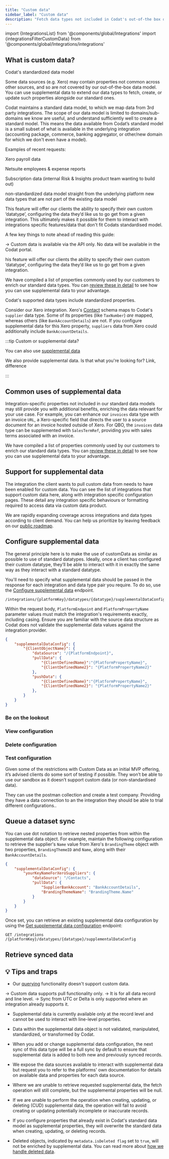 ```yaml
---
title: "Custom data"
sidebar_label: "Custom data"
description: "Fetch data types not included in Codat's out-of-the box data models from existing integrations"
---
```


import {IntegrationsList} from '@components/global/Integrations'
import {integrationsFilterCustomData} from '@components/global/Integrations/integrations'

## What is custom data?

Codat's standardized data model 




Some data sources (e.g. Xero) may contain properties not common across other sources, and so are not covered by our out-of-the-box data model. You can use supplemental data to extend our data types to fetch, create, or update such properties alongside our standard ones. 

Codat maintains a standard data model, to which we map data from 3rd party integrations. The scope of our data model is limited to domains/sub-domains we know are useful, and understand sufficiently well to create a standard model. This means the data available from Codat’s standard model is a small subset of what is available in the underlying integration (accounting package, commerce, banking aggregator, or other/new domain for which we don't even have a model).

Examples of recent requests:

Xero payroll data

Netsuite employees & expense reports

Subscription data (internal Risk & Insights product team wanting to build out)  

non-standardized data model straight from the underlying platform
new data types that are not part of the existing data model

This feature will offer our clients the ability to specify their own custom ‘datatype’, configuring the data they’d like us to go get from a given integration. This ultimately makes it possible for them to interact with integrations specific features/data that don't fit Codats standardised model. 

A few key things to note ahead of reading this guide:

→ Custom data is available via the API only. No data will be available in the Codat portal. 

his feature will offer our clients the ability to specify their own custom ‘datatype’, configuring the data they’d like us to go get from a given integration.

We have compiled a list of properties commonly used by our customers to enrich our standard data types. You can [review these in detail](/using-the-api/supplemental-data/usecases) to see how you can use supplemental data to your advantage.


Codat's supported data types include standardized properties. 


Consider our Xero integration. Xero's [Contact](https://developer.xero.com/documentation/api/accounting/contacts) schema maps to Codat's `supplier` data type. Some of its properties (like `TaxNumber`) *are* mapped, whereas others (like `BankAccountDetails`) are not. If you configure supplemental data for this Xero property, `suppliers` data from Xero could additionally include `BankAccountDetails`.

:::tip Custom or supplemental data?

You can also use [supplemental data](/using-the-api/supplemental-data/overview) 

We also provide supplemental data. Is that what you're looking for? Link, difference

:::

## Common uses of supplemental data

Integration-specific properties not included in our standard data models may still provide you with additional benefits, enriching the data relevant for your use case. For example, you can enhance our `invoices` data type with an invoice `URL`, a Xero-specific field that directs the user to a source document for an invoice hosted outside of Xero. For QBO, the `invoices` data type can be supplemented with `SalesTermRef`, providing you with sales terms associated with an invoice.

We have compiled a list of properties commonly used by our customers to enrich our standard data types. You can [review these in detail](/using-the-api/supplemental-data/usecases) to see how you can use supplemental data to your advantage.

## Support for supplemental data

The integration the client wants to pull custom data from needs to have been enabled for custom data.  You can see the list of integrations that support custom data here, along with integration specific configuration pages. These detail any integration specific behaviours or formatting required to access data via custom data product. 

We are rapidly expanding coverage across integrations and data types according to client demand. You can help us prioritize by leaving feedback on our [public roadmap](https://portal.productboard.com/codat/7-public-product-roadmap/tabs/46-accounting-api/submit-idea).

<IntegrationsList integrations={integrationsFilterCustomData}/>

## Configure supplemental data


The general principle here is to make the use of customData as similar as possible to use of standard datatypes. Ideally, once a client has configured their custom datatype, they’ll be able to interact with it in exactly the same way as they interact with a standard datatype. 

You'll need to specify what supplemental data should be passed in the response for each integration and data type pair you require. To do so, use the [Configure supplemental data](/codat-api#/operations/configure-supplemental-data) endpoint.

```http
/integrations/{platformKey}/datatypes/{datatype}/supplementalDataConfig
```

Within the request body, `PlatformEndpoint` and `PlatformPropertyName` parameter values must match the integration's requirements exactly, including casing. Ensure you are familiar with the source data structure as Codat does not validate the supplemental data values against the integration provider.

```json title="Supplemental data configuration request body"
{
    "supplementalDataConfig": {
        "{ClientObjectName}": {
            "dataSource": "/{PlatformEndpoint}",
            "pullData": {
                "{ClientDefinedName}":"{PlatformPropertyName}",
                "{ClientDefinedName2}": "{PlatformPropertyName2}"
            },
            "pushData": {
                "{ClientDefinedName}":"{PlatformPropertyName}",
                "{ClientDefinedName2}": "{PlatformPropertyName2}"
            },
        }
    }
}
```
### Be on the lookout


### View configuration


### Delete configuration


### Test configuration

Given some of the restrictions with Custom Data as an initial MVP offering, it’s advised clients do some sort of testing if possible. They won’t be able to use our sandbox as it doesn’t support custom data (or non-standardised data). 

They can use the postman collection and create a test company. Providing they have a data connection to an the integration they should be able to trial different configurations.. 

## Queue a dataset sync

You can use dot notation to retrieve nested properties from within the supplemental data object. For example, maintain the following configuration to retrieve the supplier's `Name` value from Xero's `BrandingTheme` object with two properties, `BrandingThemeID` and `Name`, along with their `BankAccountDetails`.

```json title="Supplemental data configuration with dot notation"
{
    "supplementalDataConfig": {
        "yourKeyNameForXeroSuppliers": {
            "dataSource": "/Contacts",
            "pullData": {
                "SupplierBankAccount": "BankAccountDetails",
                "BrandingThemeName": "BrandingTheme.Name"
            }
        }
    }
}
```

Once set, you can retrieve an existing supplemental data configuration by using the [Get supplemental data configuration](/codat-api#/operations/get-supplemental-data-configuration) endpoint:

```http
GET /integrations​/{platformKey}/datatypes/{datatype}/supplementalDataConfig
```

## Retrieve synced data


## 💡 Tips and traps

- Our [querying](/using-the-api/querying) functionality doesn't support custom data.


→ Custom data supports pull functionality only. 
→ It is for all data record and line level.
→ Sync from UTC or Delta is only supported where an integration already supports it.





- Supplemental data is currently available only at the record level and cannot be used to interact with line-level properties. 

- Data within the supplemental data object is not validated, manipulated, standardized, or transformed by Codat. 



- When you add or change supplemental data configuration, the next sync of this data type will be a full sync by default to ensure that supplemental data is added to both new and previously synced records.

- We expose the data sources available to interact with supplemental data but request you to refer to the platforms' own documentation for details on available data and properties for each data source.

- Where we are unable to retrieve requested supplemental data, the fetch operation will still complete, but the supplemental properties will be null.

- If we are unable to perform the operation when creating, updating, or deleting (CUD) supplemental data, the operation will fail to avoid creating or updating potentially incomplete or inaccurate records.

- If you configure properties that already exist in Codat's standard data model as supplemental properties, they will overwrite the standard data when creating, updating, or deleting records.


- Deleted objects, indicated by `metadata.isDeleted flag` set to `true`, will not be enriched by supplemental data.  You can read more about [how we handle deleted data](https://docs.codat.io/updates/230411-deletion-of-data#additional-information). 
